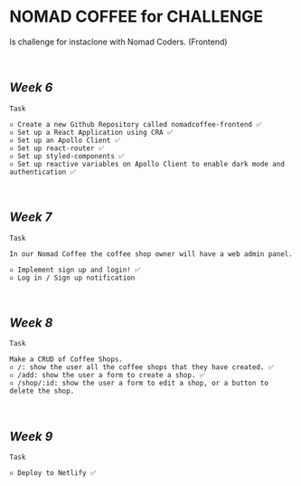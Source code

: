 # **NOMAD COFFEE for CHALLENGE**

Is challenge for instaclone with Nomad Coders. (Frontend)

<br>

## _Week 6_

```
Task

▫ Create a new Github Repository called nomadcoffee-frontend ✅
▫ Set up a React Application using CRA ✅
▫ Set up an Apollo Client ✅
▫ Set up react-router ✅
▫ Set up styled-components ✅
▫ Set up reactive variables on Apollo Client to enable dark mode and authentication ✅
```

<br>

## _Week 7_

```
Task

In our Nomad Coffee the coffee shop owner will have a web admin panel.

▫ Implement sign up and login! ✅
▫ Log in / Sign up notification
```

<br>

## _Week 8_

```
Task

Make a CRUD of Coffee Shops.
▫ /: show the user all the coffee shops that they have created. ✅
▫ /add: show the user a form to create a shop. ✅
▫ /shop/:id: show the user a form to edit a shop, or a button to delete the shop.
```

<br>

## _Week 9_

```
Task

▫ Deploy to Netlify ✅
```
